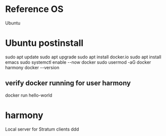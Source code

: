 # Reference OS 
Ubuntu
# Ubuntu postinstall
sudo apt update
sudo apt upgrade
sudo apt install docker.io
sudo apt install emacs
sudo systemctl enable --now docker
sudo usermod -aG docker harmony
docker --version
## verify docker running for user harmony
docker run hello-world

# harmony
Local server for Stratum clients
ddd
